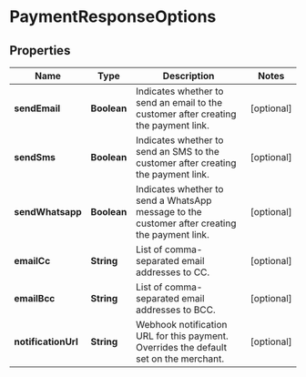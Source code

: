 

# PaymentResponseOptions


## Properties

| Name | Type | Description | Notes |
|------------ | ------------- | ------------- | -------------|
|**sendEmail** | **Boolean** | Indicates whether to send an email to the customer after creating the payment link. |  [optional] |
|**sendSms** | **Boolean** | Indicates whether to send an SMS to the customer after creating the payment link. |  [optional] |
|**sendWhatsapp** | **Boolean** | Indicates whether to send a WhatsApp message to the customer after creating the payment link. |  [optional] |
|**emailCc** | **String** | List of comma-separated email addresses to CC. |  [optional] |
|**emailBcc** | **String** | List of comma-separated email addresses to BCC. |  [optional] |
|**notificationUrl** | **String** | Webhook notification URL for this payment. Overrides the default set on the merchant. |  [optional] |



